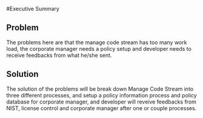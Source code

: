 #Executive Summary

## Problem
The problems here are that the manage code stream has too many work load, the corporate manager needs a policy setup and developer needs to receive feedbacks from what he/she sent. 


## Solution
The solution of the problems will be break down Manage Code Stream into three different processes, and setup a policy information process and policy database for corporate manager, and developer will reveive feedbacks from NIST, license control and corporate manager after one or couple processes.
